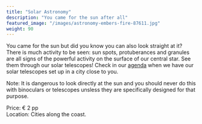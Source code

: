 ```yaml
---
title: "Solar Astronomy"
description: "You came for the sun after all"
featured_image: "/images/astronomy-embers-fire-87611.jpg"
weight: 90
---
```

You came for the sun but did you know you can also look straight at it?
There is much activity to be seen: sun spots, protuberances and granules are all signs of the powerful activity on the surface of our central star.
See them through our solar telescopes! Check in our [agenda](/agenda) when we have our solar telescopes set up in a city close to you.

<!--more-->

Note: It is dangerous to look directly at the sun and you should never do this with binoculars or telescopes unsless they are specifically designed for that purpose.

Price: &euro; 2 pp\
Location: Cities along the coast.
